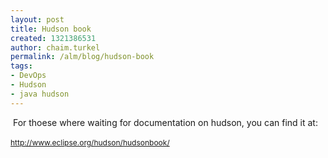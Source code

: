```yaml
---
layout: post
title: Hudson book
created: 1321386531
author: chaim.turkel
permalink: /alm/blog/hudson-book
tags:
- DevOps
- Hudson
- java hudson
---
```

<p>&nbsp;For thoese where waiting for documentation on hudson, you can find it at:</p>
<p><a href="http://www.eclipse.org/hudson/hudsonbook/" style="font-size: 12px; line-height: 19px; ">http://www.eclipse.org/hudson/hudsonbook/</a></p>
<p>&nbsp;</p>
